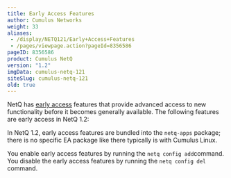 ```yaml
---
title: Early Access Features
author: Cumulus Networks
weight: 33
aliases:
 - /display/NETQ121/Early+Access+Features
 - /pages/viewpage.action?pageId=8356586
pageID: 8356586
product: Cumulus NetQ
version: "1.2"
imgData: cumulus-netq-121
siteSlug: cumulus-netq-121
old: true
---
```

NetQ has [early
access](https://support.cumulusnetworks.com/hc/en-us/articles/202933878-Early-Access-Features-Defined)
features that provide advanced access to new functionality before it
becomes generally available. The following features are early access in
NetQ 1.2:

In NetQ 1.2, early access features are bundled into the `netq-apps`
package; there is no specific EA package like there typically is with
Cumulus Linux.

You enable early access features by running the ` netq config add
 `command. You disable the early access features by running the `netq
config del` command.

